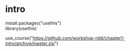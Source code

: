 # intro
install.packages("usethis")  
library(usethis)

use_course("https://github.com/workshop-rddj/chapter1-intro/archive/master.zip")